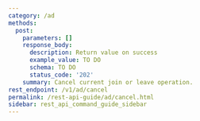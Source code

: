 ```yaml
---
category: /ad
methods:
  post:
    parameters: []
    response_body:
      description: Return value on success
      example_value: TO DO
      schema: TO DO
      status_code: '202'
    summary: Cancel current join or leave operation.
rest_endpoint: /v1/ad/cancel
permalink: /rest-api-guide/ad/cancel.html
sidebar: rest_api_command_guide_sidebar
---
```

